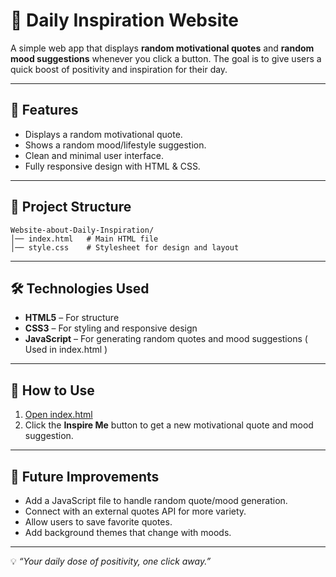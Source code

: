 # 🌟 Daily Inspiration Website

A simple web app that displays **random motivational quotes** and **random mood suggestions** whenever you click a button. The goal is to give users a quick boost of positivity and inspiration for their day.

---

## 🚀 Features

* Displays a random motivational quote.
* Shows a random mood/lifestyle suggestion.
* Clean and minimal user interface.
* Fully responsive design with HTML & CSS.

---

## 📂 Project Structure

```
Website-about-Daily-Inspiration/
│── index.html   # Main HTML file  
│── style.css    # Stylesheet for design and layout  
```

---

## 🛠️ Technologies Used

* **HTML5** – For structure
* **CSS3** – For styling and responsive design
* **JavaScript** – For generating random quotes and mood suggestions ( Used in index.html )

---

## 📖 How to Use

1. [Open index.html](index.html)
2. Click the **Inspire Me** button to get a new motivational quote and mood suggestion.

---

## 🌱 Future Improvements

* Add a JavaScript file to handle random quote/mood generation.
* Connect with an external quotes API for more variety.
* Allow users to save favorite quotes.
* Add background themes that change with moods.

---
💡 *“Your daily dose of positivity, one click away.”*
